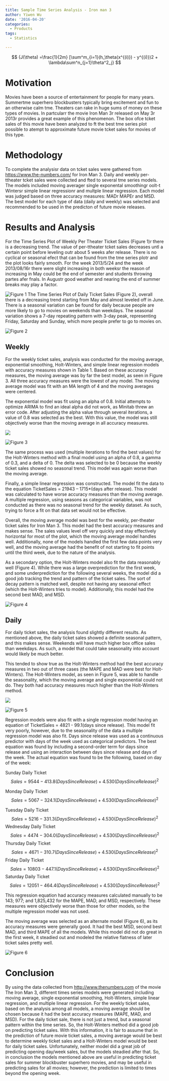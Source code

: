```yaml
---
title: Sample Time Series Analysis - Iron man 3
author: Yiwen Wu
date: '2016-04-20'
categories:
  - Products
tags:
  - Statistics

---
```



$$ 
{J(\theta) =\frac{1}{2m} [\sum^m_{i=1}(h_\theta(x^{(i)}) - y^{(i)})2 + \lambda\sum^n_{j=1}\theta^2_j} 
$$



# Motivation
Movies have been a source of entertainment for people for many years. Summertme superhero blockbusters typically bring excitement and fun to an otherwise calm tme. Theaters can rake in huge sums of money on these types of movies. In partcularr the movie Iron Man 3r released on May 3r 2013r provides a great example of this phenomenon. The box ofce tcket sales of this movie have been analyzed to ft the best tme series plot possible to atempt to approximate future movie tcket sales for movies of this type.

# Methodology
To complete the analysisr data on tcket sales were gathered from <https://www.the-numbers.com/> for Iron Man 3. Daily and weekly per-ttheater tcket sales were collected and fted to several tme series models. The models included moving averager single exponental smoothingr oolt-t Wintersr simple linear regressionr and multple linear regression. Each model was judged based on three accuracy measures: MADr MAPEr and MSD. The best model for each type of data (daily and weekly) was selected and recommended to be used in the predicton of future movie releases.

# Results and Analysis
For the Time Series Plot of Weekly Per Theater Ticket Sales (Figure 1)r there is a decreasing trend. The value of per-ttheater tcket sales decreases untl a certain point before leveling outr about 5 weeks afer release. There is no cyclical or seasonal efect that can be found from the tme series plotr and the plot looks fairly smooth. For the week 2013/5/24 and the week 2013/08/16r there were slight increasing in both weeksr the reason of increasing in May could be the end of semester and students throwing partes afer fnals. In Augustr good weather and nearing the end of summer breaks may play a factor.



![Figure 1](/img/mv1.jpg)
The Time Series Plot of Daily Ticket Sales (Figure 2), overall there is a decreasing trend starting from May and almost leveled off in June. There is a seasonal variation can be found for daily because people are more likely to go to movies on weekends than weekdays. The seasonal variation shows a 7-day repeating pattern with 3-day peak, representing Friday, Saturday and Sunday, which more people prefer to go to movies on.


![Figure 2](/img/mv2.jpg)



## Weekly
For the weekly ticket sales, analysis was conducted for the moving average, exponential smoothing, Holt-Winters, and simple linear regression models with accuracy measures shown in Table 1. Based on these accuracy measures, the moving average was by far the best model, as seen in Figure 3. All three accuracy measures were the lowest of any model. The moving average model was fit with an MA length of 4 and the moving averages were centered. 

The exponential model was fit using an alpha of 0.8. Initial attempts to optimize ARIMA to find an ideal alpha did not work, as Minitab threw an error code. After adjusting the alpha value through several iterations, a value of 0.8 was selected as the best. With this value, the model was still objectively worse than the moving average in all accuracy measures. 

![](/img/mv3.jpg)


![Figure 3](/img/mv4.jpg)


The same process was used (multiple iterations to find the best values) for the Holt-Winters method with a final model using an alpha of 0.8, a gamma of 0.3, and a delta of 0. The delta was selected to be 0 because the weekly ticket sales showed no seasonal trend. This model was again worse than the moving average.

Finally, a simple linear regression was constructed. The model fit the data to the equation TicketSales = 21943 – 1715*(days after release). This model was calculated to have worse accuracy measures than the moving average. A multiple regression, using seasons as categorical variables, was not conducted as there was no seasonal trend for the weekly dataset. As such, trying to force a fit on that data set would not be effective. 

Overall, the moving average model was best for the weekly, per-theater ticket sales for Iron Man 3. This model had the best accuracy measures and makes sense. The sales values level off very quickly and stay effectively horizontal for most of the plot, which the moving average model handles well. Additionally, none of the models handled the first few data points very well, and the moving average had the benefit of not starting to fit points until the third week, due to the nature of the analysis. 

As a secondary option, the Holt-Winters model also fit the data reasonably well (Figure 4). While there was a large overprediction for the first week, and some underprediction for the following several weeks, the model did a good job tracking the trend and pattern of the ticket sales. The sort of decay pattern is matched well, despite not having any seasonal effect (which the Holt-Winters tries to model). Additionally, this model had the second best MAD, and MSD. 

![Figure 4](/img/mv5.jpg)



## Daily
For daily ticket sales, the analysis found slightly different results. As mentioned above, the daily ticket sales showed a definite seasonal pattern, and this makes sense. Weekends will have much higher box office sales than weekdays. As such, a model that could take seasonality into account would likely be much better.

This tended to show true as the Holt-Winters method had the best accuracy measures in two out of three cases (the MAPE and MAD were best for Holt-Winters). The Holt-Winters model, as seen in Figure 5, was able to handle the seasonality, which the moving average and single exponential could not do. They both had accuracy measures much higher than the Holt-Winters method.

![](/img/mv6.jpg)

![Figure 5](/img/mv7.jpg)

Regression models were also fit with a single regression model having an equation of TicketSales = 4821 - 99.1(days since release). This model fit very poorly, however, due to the seasonality of the data a multiple regression model was also fit. Days since release was used as a continuous predictor with days of the week used as categorical predictors. The best equation was found by including a second-order term for days since release and using an interaction between days since release and days of the week. The actual equation was found to be the following, based on day of the week:

Sunday Daily Ticket $$Sales = 9544 - 413.8 (Days Since Release) + 4.530 (Days Since Release)^2 $$

Monday Daily Ticket $$Sales = 5067 - 324.1 (Days Since Release) + 4.530 (Days Since Release)^2$$

Tuesday Daily Ticket $$Sales = 5216 - 331.3 (Days Since Release) + 4.530 (Days Since Release)^2$$
Wednesday Daily Ticket $$Sales = 4474 - 304.0 (Days Since Release) + 4.530 (Days Since Release)^2$$
Thursday Daily Ticket $$Sales = 4671 - 310.7 (Days Since Release) + 4.530 (Days Since Release)^2$$
Friday Daily Ticket $$Sales = 10803 - 447.1 (Days Since Release) + 4.530 (Days Since Release)^2$$
Saturday Daily Ticket $$Sales = 12051 - 464.4 (Days Since Release) + 4.530 (Days Since Release)^2$$

This regression equation had accuracy measures calculated manually to be 143; 977; and 1,825,432 for the MAPE, MAD, and MSD, respectively. These measures were objectively worse than those for other models, so the multiple regression model was not used.

The moving average was selected as an alternate model (Figure 6), as its accuracy measures were generally good. It had the best MSD, second best MAD, and third MAPE of all the models. While this model did not do great in the first week, it steadied out and modeled the relative flatness of later ticket sales pretty well.  


![Figure 6](/img/mv8.jpg)


# Conclusion
By using the data collected from <http://www.thenumbers.com> of the movie The Iron Man 3, different times series models were generated including moving average, single exponential smoothing, Holt-Winters, simple linear regression, and multiple linear regression. For the weekly ticket sales, based on the analysis among all models, a moving average should be chosen because it had the best accuracy measures (MAPE, MAD, and MSD). For the daily ticket sale, there is not just a trend, but a seasonal pattern within the time series. So, the Holt-Winters method did a good job on predicting ticket sales. With this information, it is fair to assume that in the prediction of future movie ticket sales, a moving average would be best to determine weekly ticket sales and a Holt-Winters model would be best for daily ticket sales. Unfortunately, neither model did a great job of predicting opening day/week sales, but the models steadied after that. So, in conclusion the models mentioned above are useful in predicting ticket sales for summer blockbuster superhero movies, and may be useful in predicting sales for all movies; however, the prediction is limited to times beyond the opening week.


